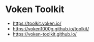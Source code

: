 # Voken Toolkit

- https://toolkit.voken.io/
- https://voken1000g.github.io/toolkit/
- https://voken-toolkit.github.io/
